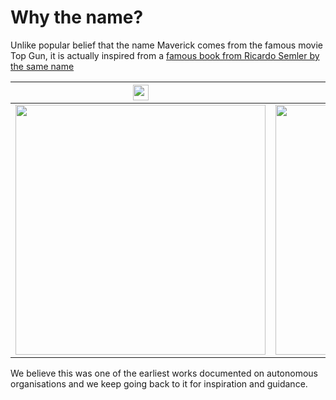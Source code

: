# Why the name?
Unlike popular belief that the name Maverick comes from the famous movie Top Gun, it is actually inspired from a [famous book from Ricardo Semler by the same name](https://www.amazon.co.uk/Maverick-Success-Behind-Unusual-Workplace/dp/0712678867/)

| <img src="https://upload.wikimedia.org/wikipedia/commons/thumb/8/8f/Flat_cross_icon.svg/1024px-Flat_cross_icon.svg.png" width="25"/>|<img src="https://upload.wikimedia.org/wikipedia/commons/thumb/7/73/Flat_tick_icon.svg/1024px-Flat_tick_icon.svg.png" width="25" />  |
|:--:|:--:|
| <img src="https://i.ytimg.com/vi/3sMdYdZ9xYI/movieposter_en.jpg" height="400"/>| <img src="https://images-na.ssl-images-amazon.com/images/I/410TX7YN94L._SX302_BO1,204,203,200_.jpg" height="400"/>|

We believe this was one of the earliest works documented on autonomous organisations and we keep going back to it for inspiration and guidance.